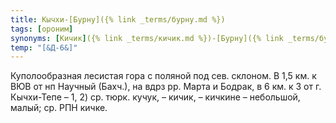 ```yaml
---
title: Кычхи-[Бурну]({% link _terms/бурну.md %})
tags: [ороним]
synonyms: [Кичик]({% link _terms/кичик.md %})-[Бурну]({% link _terms/бурну.md %})
temp: "[&Д-6&]"
---
```


Куполообразная лесистая гора с поляной под сев. склоном. В 1,5 км. к ВЮВ от нп
Научный (Бахч.), на вдрз рр. Марта и Бодрак, в 6 км. к З от г. Кычхи-Тепе – 1,
2) ср. тюрк. кучук, – кичик, – кичкине – небольшой, малый; ср. РПН кичке.
